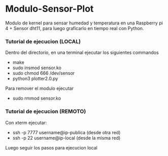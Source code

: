 # Modulo-Sensor-Plot

Modulo de kernel para sensar humedad y temperatura en una Raspberry pi 4 + Sensor dht11, para luego graficarlo en tiempo real con Python.

### Tutorial de ejecucion (LOCAL)

Dentro del directorio, en una terminal ejecutar los siguientes commandos

- make
- sudo insmod sensor.ko
- sudo chmod 666 /dev/sensor
- python3 plotter2.0.py

Para remover el modulo ejecutar 

- sudo rmmod sensor.ko

### Tutorial de ejecucion (REMOTO)

Con xterm ejecutar:
- ssh -p 7777 username@ip-publica (desde otra red)
- ssh -p 22 username@ip-local (desde la misma red)

Luego seguir los pasos para ejecucion local





